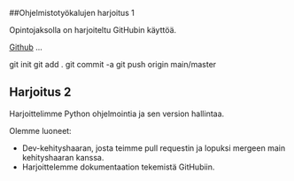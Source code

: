 ##Ohjelmistotyökalujen harjoitus 1

Opintojaksolla on harjoiteltu GitHubin käyttöä.

[Github](https://github.com)
...

git init
git add .
git commit -a
git push origin main/master

## Harjoitus 2

Harjoittelimme Python ohjelmointia ja sen version hallintaa.

Olemme luoneet:
+ Dev-kehityshaaran, josta teimme pull requestin ja lopuksi mergeen
main kehityshaaran kanssa.
+ Harjoittelemme dokumentaation tekemistä GitHubiin.